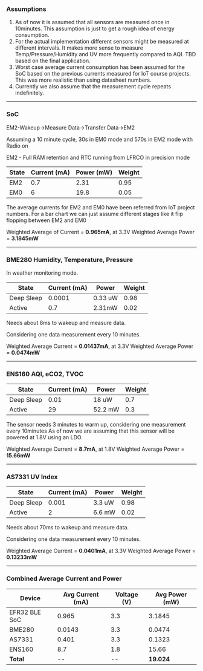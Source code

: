 ### Assumptions
1) As of now it is assumed that all sensors are measured once in 10minutes. This assumption is just to get a rough idea of energy consumption.
2) For the actual implementation different sensors might be measured at different intervals. It makes more sense to measure Temp/Pressure/Humidity and UV more frequently compared to AQI. TBD based on the final application.
3) Worst case average current consumption has been assumed for the SoC based on the previous currents measured for IoT course projects. This was more realistic than using datasheet numbers.
4) Currently we also assume that the measurement cycle repeats indefinitely. 

---
### **SoC**

EM2-Wakeup->Measure Data->Transfer Data->EM2

Assuming a 10 minute cycle, 30s in EM0 mode and 570s in EM2 mode with Radio on


EM2 - Full RAM retention and RTC running from LFRCO in precision
mode

| State         | Current (mA) | Power (mW) | Weight | 
|-------------------|--------|------|-------------|
| EM2  | 0.7 | 2.31 | 0.95 | 
| EM0  | 6 | 19.8 | 0.05 | 

The average currents for EM2 and EM0 have been referred from IoT project numbers. For a bar chart we can just assume different stages like it flip flopping between EM2 and EM0

Weighted Average of Current = **0.965mA**, at 3.3V
Weighted Average Power = **3.1845mW**

---
### BME280 Humidity, Temperature, Pressure
In weather monitoring mode.

| State         | Current (mA) | Power |Weight |
|-------------------|-------|-------| ------------|
| Deep Sleep  |   0.0001 | 0.33 uW | 0.98  |
| Active           | 0.7  |  2.31mW  |  0.02  |

Needs about 8ms to wakeup and measure data.

Considering one data measurement every 10 minutes. 

Weighted Average Current = **0.01437mA**, at 3.3V
Weighted Average Power = **0.0474mW**

---
### ENS160 AQI, eCO2, TVOC
| State         | Current (mA) | Power |Weight |
|-------------------|-------|-------| ------------|
| Deep Sleep  |   0.01  | 18 uW | 0.7  |
| Active           | 29  | 52.2 mW | 0.3  |

The sensor needs 3 minutes to warm up, considering one measurement every 10minutes
As of now we are assuming that this sensor will be powered at 1.8V using an LDO. 

Weighted Average Current = **8.7mA**, at 1.8V
Weighted Average Power = **15.66mW**

---
### AS7331  UV Index

| State         | Current (mA) | Power | Weight |
|-------------------|-------|-------| ------------|
| Deep Sleep  |   0.001  | 3.3 uW |0.98  |
| Active           | 2  | 6.6 mW | 0.02  |

Needs about 70ms to wakeup and measure data.

Considering one data measurement every 10 minutes. 

Weighted Average Current = **0.0401mA**, at 3.3V
Weighted Average Power = **0.13233mW**

---
### Combined Average Current and Power
| Device           | Avg Current (mA) | Voltage (V) | Avg Power (mW) |
|------------------|--------|--------| ------------|
| EFR32 BLE SoC    | 0.965  | 3.3 | 3.1845 |
| BME280           | 0.0143 | 3.3 | 0.0474 |
| AS7331           | 0.401  | 3.3 | 0.1323 |
| ENS160           | 8.7    | 1.8 | 15.66 |
| **Total**        | --| -- | **19.024** |

